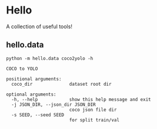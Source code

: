 # Hello
A collection of useful tools!

## hello.data

`python -m hello.data coco2yolo -h`
```log
COCO to YOLO

positional arguments:
  coco_dir              dataset root dir

optional arguments:
  -h, --help            show this help message and exit
  -j JSON_DIR, --json_dir JSON_DIR
                        coco json file dir
  -s SEED, --seed SEED
                        for split train/val
```

